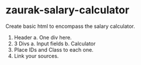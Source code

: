 # zaurak-salary-calculator

Create basic html to encompass the salary calculator.

1. Header
    a. One div here.
2. 3 Divs
    a. Input fields
    b. Calculator
3. Place IDs and Class to each one.
4. Link your sources.

